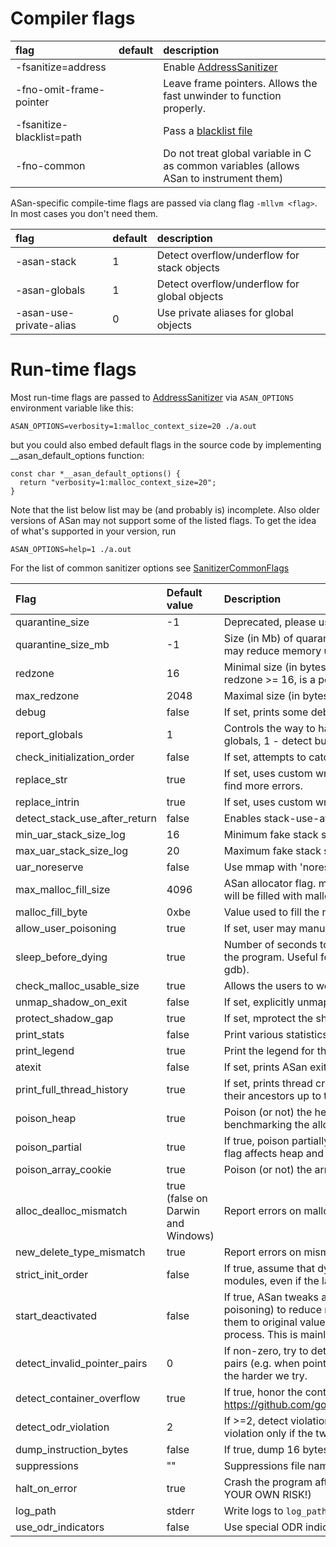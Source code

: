 # Compiler flags
| flag| default | description |
|:----|:--------|:------------|
| -fsanitize=address |         | Enable [AddressSanitizer](AddressSanitizer) |
| -fno-omit-frame-pointer |         | Leave frame pointers. Allows the fast unwinder to function properly. |
| -fsanitize-blacklist=path |         | Pass a [blacklist file](#Turning_off_instrumentation) |
| -fno-common |         | Do not treat global variable in C as common variables (allows ASan to instrument them) |

ASan-specific compile-time flags are passed via clang flag `-mllvm <flag>`. In most cases you don't need them.

| flag| default | description |
|:----|:--------|:------------|
| -asan-stack   | 1       | Detect overflow/underflow for stack objects |
| -asan-globals | 1       | Detect overflow/underflow for global objects |
| -asan-use-private-alias | 0       | Use private aliases for global objects |

# Run-time flags

Most run-time flags are passed to [AddressSanitizer](AddressSanitizer) via `ASAN_OPTIONS` environment variable like this:
```
ASAN_OPTIONS=verbosity=1:malloc_context_size=20 ./a.out
```
but you could also embed default flags in the source code by implementing __asan_default_options function:
```
const char *__asan_default_options() {
  return "verbosity=1:malloc_context_size=20";
}
```

Note that the list below list may be (and probably is) incomplete. Also older versions of ASan may not support some of the listed flags. To get the idea of what's supported in your version, run
```
ASAN_OPTIONS=help=1 ./a.out
```

For the list of common sanitizer options see [SanitizerCommonFlags](SanitizerCommonFlags)

| **Flag** | **Default value** | **Description** |
|:---------|:------------------|:----------------|
|quarantine_size | -1       | Deprecated, please use quarantine_size_mb.|
|quarantine_size_mb | -1       | Size (in Mb) of quarantine used to detect use-after-free errors. Lower value may reduce memory usage but increase the chance of false negatives.|
|redzone | 16       | Minimal size (in bytes) of redzones around heap objects. Requirement: redzone >= 16, is a power of two.|
|max_redzone | 2048     | Maximal size (in bytes) of redzones around heap objects.|
|debug | false    | If set, prints some debugging information and does additional checks.|
|report_globals | 1        | Controls the way to handle globals (0 - don't detect buffer overflow on globals, 1 - detect buffer overflow, 2 - print data about registered globals).|
|check_initialization_order | false    | If set, attempts to catch initialization order issues.|
|replace_str | true     | If set, uses custom wrappers and replacements for libc string functions to find more errors.|
|replace_intrin | true     | If set, uses custom wrappers for memset/memcpy/memmove intinsics.|
|detect_stack_use_after_return | false    | Enables stack-use-after-return checking at run-time.|
|min_uar_stack_size_log | 16       | Minimum fake stack size log.|
|max_uar_stack_size_log | 20       | Maximum fake stack size log.|
|uar_noreserve | false    | Use mmap with 'noreserve' flag to allocate fake stack.|
|max_malloc_fill_size | 4096     | ASan allocator flag. max_malloc_fill_size is the maximal amount of bytes that will be filled with malloc_fill_byte on malloc.|
|malloc_fill_byte | 0xbe     | Value used to fill the newly allocated memory.|
|allow_user_poisoning | true     | If set, user may manually mark memory regions as poisoned or unpoisoned.|
|sleep_before_dying | true     | Number of seconds to sleep between printing an error report and terminating the program. Useful for debugging purposes (e.g. when one needs to attach gdb).|
|check_malloc_usable_size | true     | Allows the users to work around the bug in Nvidia drivers prior to 295.*.|
|unmap_shadow_on_exit | false    | If set, explicitly unmaps the (huge) shadow at exit.|
|protect_shadow_gap | true     | If set, mprotect the shadow gap|
|print_stats | false    | Print various statistics after printing an error message or if atexit=1.|
|print_legend | true     | Print the legend for the shadow bytes.|
|atexit | false    | If set, prints ASan exit stats even after program terminates successfully.|
|print_full_thread_history | true     | If set, prints thread creation stacks for the threads involved in the report and their ancestors up to the main thread.|
|poison_heap | true     | Poison (or not) the heap memory on [de]allocation. Zero value is useful for benchmarking the allocator or instrumentator.|
|poison_partial | true     | If true, poison partially addressable 8-byte aligned words (default=true). This flag affects heap and global buffers, but not stack buffers.|
|poison_array_cookie | true     | Poison (or not) the array cookie after operator new[].|
|alloc_dealloc_mismatch | true (false on Darwin and Windows) | Report errors on malloc/delete, new/free, new/delete[], etc.|
|new_delete_type_mismatch | true     | Report errors on mismatch betwen size of new and delete.|
|strict_init_order | false    | If true, assume that dynamic initializers can never access globals from other modules, even if the latter are already initialized.|
|start_deactivated | false    | If true, ASan tweaks a bunch of other flags (quarantine, redzone, heap poisoning) to reduce memory consumption as much as possible, and restores them to original values when the first instrumented module is loaded into the process. This is mainly intended to be used on Android. |
|detect_invalid_pointer_pairs | 0        | If non-zero, try to detect operations like <, <=, >, >= and - on invalid pointer pairs (e.g. when pointers belong to different objects). The bigger the value the harder we try.|
|detect_container_overflow | true     | If true, honor the container overflow  annotations. See https://github.com/google/sanitizers/wiki/AddressSanitizerContainerOverflow|
|detect_odr_violation | 2        | If >=2, detect violation of One-Definition-Rule (ODR); If ==1, detect ODR-violation only if the two variables have different sizes|
|dump_instruction_bytes | false    | If true, dump 16 bytes starting at the instruction that caused SEGV|
|suppressions | ""       | Suppressions file name.|
|halt_on_error | true     | Crash the program after printing the first error report (WARNING: USE AT YOUR OWN RISK!)|
|log_path|stderr|Write logs to `log_path.pid`. The special values are `stdout` and `stderr`|
|use_odr_indicators | false       | Use special ODR indicator symbol for ODR violation detection.|